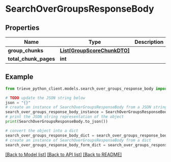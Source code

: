 # SearchOverGroupsResponseBody


## Properties

Name | Type | Description | Notes
------------ | ------------- | ------------- | -------------
**group_chunks** | [**List[GroupScoreChunkDTO]**](GroupScoreChunkDTO.md) |  | 
**total_chunk_pages** | **int** |  | 

## Example

```python
from trieve_python_client.models.search_over_groups_response_body import SearchOverGroupsResponseBody

# TODO update the JSON string below
json = "{}"
# create an instance of SearchOverGroupsResponseBody from a JSON string
search_over_groups_response_body_instance = SearchOverGroupsResponseBody.from_json(json)
# print the JSON string representation of the object
print(SearchOverGroupsResponseBody.to_json())

# convert the object into a dict
search_over_groups_response_body_dict = search_over_groups_response_body_instance.to_dict()
# create an instance of SearchOverGroupsResponseBody from a dict
search_over_groups_response_body_form_dict = search_over_groups_response_body.from_dict(search_over_groups_response_body_dict)
```
[[Back to Model list]](../README.md#documentation-for-models) [[Back to API list]](../README.md#documentation-for-api-endpoints) [[Back to README]](../README.md)


